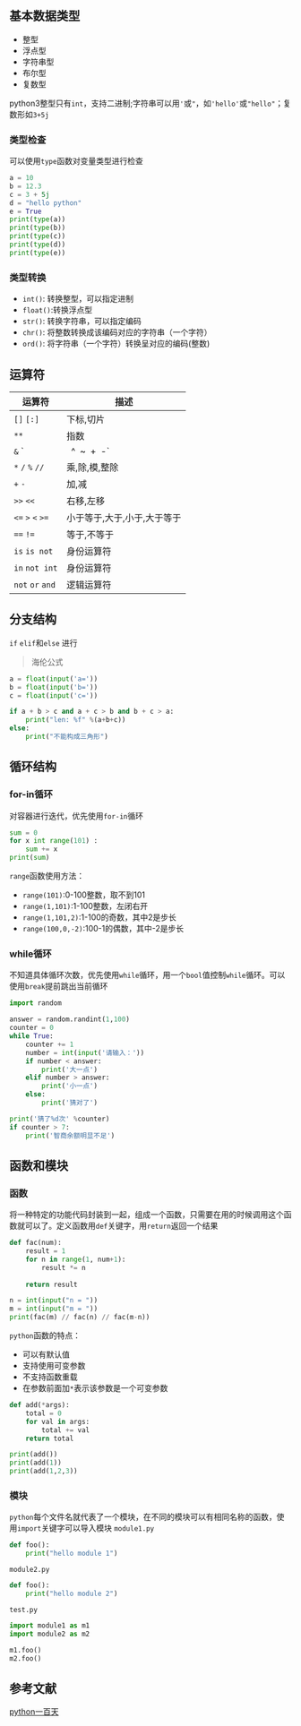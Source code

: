 ## 基本数据类型
- 整型
- 浮点型
- 字符串型
- 布尔型
- 复数型

python3整型只有`int`，支持二进制;字符串可以用`'`或`"`，如`'hello'`或`"hello"`；复数形如`3+5j`

### 类型检查
可以使用`type`函数对变量类型进行检查
```python
a = 10
b = 12.3
c = 3 + 5j
d = "hello python"
e = True
print(type(a))
print(type(b))
print(type(c))
print(type(d))
print(type(e))
```
### 类型转换
- `int()`: 转换整型，可以指定进制
- `float()`:转换浮点型
- `str()`: 转换字符串，可以指定编码
- `chr()`: 将整数转换成该编码对应的字符串（一个字符）
- `ord()`: 将字符串（一个字符）转换呈对应的编码(整数)

## 运算符
|运算符|描述|
|---|---|
|`[]` `[:]`|下标,切片|
|`**`|指数|
|`&` `|` `^` `~` `+` `-`|按位与,按位或,按位异或,按位取反,正负号|
|`*` `/` `%` `//`|乘,除,模,整除|
|`+` `-`|加,减|
|`>>` `<<`|右移,左移|
|`<=` `>` `<` `>=`|小于等于,大于,小于,大于等于|
|`==` `!=`|等于,不等于|
|`is` `is not`|身份运算符|
|`in` `not int`|身份运算符|
|`not` `or` `and`|逻辑运算符|

## 分支结构
`if` `elif`和`else` 进行

>海伦公式
```python
a = float(input('a='))
b = float(input('b='))
c = float(input('c='))

if a + b > c and a + c > b and b + c > a:
    print("len: %f" %(a+b+c))
else:
    print("不能构成三角形")
```

## 循环结构
### for-in循环
对容器进行迭代，优先使用`for-in`循环
```python
sum = 0
for x int range(101) :
    sum += x
print(sum)
```
`range`函数使用方法：
- `range(101)`:0-100整数，取不到101
- `range(1,101)`:1-100整数，左闭右开
- `range(1,101,2)`:1-100的奇数，其中2是步长
- `range(100,0,-2)`:100-1的偶数，其中-2是步长

### while循环
不知道具体循环次数，优先使用`while`循环，用一个`bool`值控制`while`循环。可以使用`break`提前跳出当前循环

```python
import random

answer = random.randint(1,100)
counter = 0
while True:
    counter += 1
    number = int(input('请输入：'))
    if number < answer:
        print('大一点')
    elif number > answer:
        print('小一点')
    else:
        print('猜对了')

print('猜了%d次' %counter)
if counter > 7:
    print('智商余额明显不足')
```

## 函数和模块
### 函数
将一种特定的功能代码封装到一起，组成一个函数，只需要在用的时候调用这个函数就可以了。定义函数用`def`关键字，用`return`返回一个结果

```python
def fac(num):
    result = 1
    for n in range(1, num+1):
        result *= n
    
    return result

n = int(input("n = "))
m = int(input("m = "))
print(fac(m) // fac(n) // fac(m-n))
```
`python`函数的特点：
- 可以有默认值
- 支持使用可变参数
- 不支持函数重载
- 在参数前面加`*`表示该参数是一个可变参数

```python
def add(*args):
    total = 0
    for val in args:
        total += val
    return total

print(add())
print(add(1))
print(add(1,2,3))
```

### 模块
`python`每个文件名就代表了一个模块，在不同的模块可以有相同名称的函数，使用`import`关键字可以导入模块
`module1.py`
```python
def foo():
    print("hello module 1")
```
`module2.py`
```python
def foo():
    print("hello module 2")
```
`test.py`
```python
import module1 as m1
import module2 as m2

m1.foo()
m2.foo()
```


## 参考文献
[python一百天](https://github.com/jackfrued/Python-100-Days)